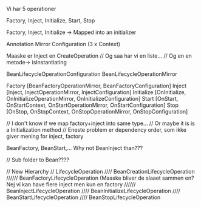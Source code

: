 Vi har 5 operationer

Factory, Inject, Initialize, Start, Stop

Factory, Inject, Initialize -> Mapped into an initializer

Annotation
Mirror
Configuration
(3 x Context)



Maaske er Inject en CreateOperation
// Og saa har vi en liste...
// Og en en metode-> isInstantiating


BeanLifecycleOperationConfiguration
BeanLifecycleOperationMirror

Factory [BeanFactoryOperationMirror, BeanFactoryConfiguration] 
Inject [Inject, InjectOperationMirror, InjectConfiguration]
Initialize [OnInitialize, OnInitializeOperationMirror, OnInitializeConfiguration]
Start [OnStart, OnStartContext, OnStartOperationMirror, OnStartConfiguration]
Stop [OnStop, OnStopContext, OnStopOperationMirror, OnStopConfiguration]


// I don't know if we map factory+inject into same type...
// Or maybe it is is a Initialization method
// Eneste problem er dependency order, som ikke giver mening for inject, factory



BeanFactory, BeanStart,... Why not BeanInject than???



// Sub folder to Bean????

// New Hierarchy
// LifecycleOperation
//// BeanCreationLifecycleOperation
////// BeanFactoryLifecycleOperation  (Maaske bliver de slaaet sammen en? Nej vi kan have flere inject men kun en factory
////// BeanInjectLifecycleOperation
//// BeanInitializeLifecycleOperation
//// BeanStartLifecycleOperation
//// BeanStopLifecycleOperation